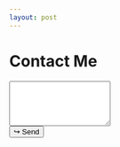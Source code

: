 ```yaml
---
layout: post
---
```


<h1>Contact Me</h1>

<form netlify name="contact" action="/thanks/" method="POST">
	<textarea name="message" rows="5"></textarea>
	<br>
	<input type="submit" value="↪ Send" />
</form>
